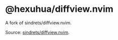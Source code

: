 # @hexuhua/diffview.nvim

A fork of sindrets/diffview.nvim.

Source: [sindrets/diffview.nvim](https://github.com/sindrets/diffview.nvim).
